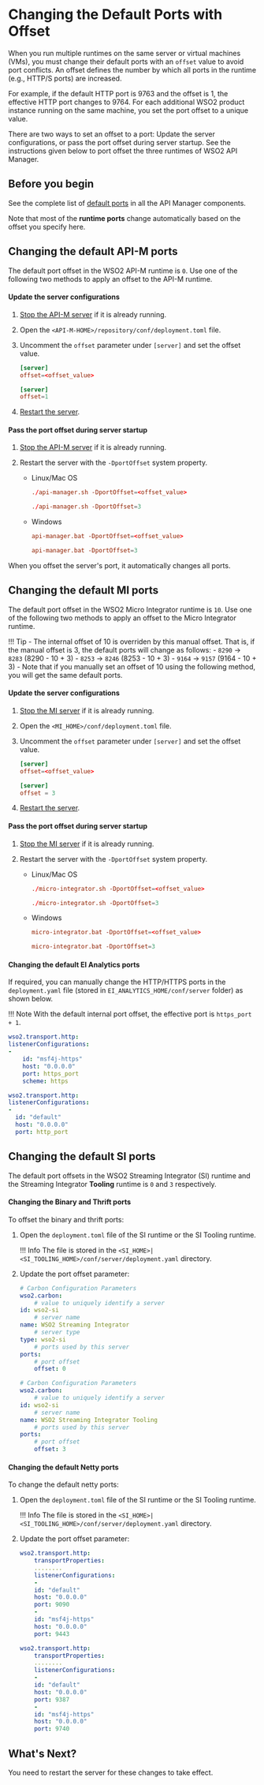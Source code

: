 # Changing the Default Ports with Offset

When you run multiple runtimes on the same server or virtual machines (VMs), you must change their default ports with an `offset` value to avoid port conflicts. An offset defines the number by which all ports in the runtime (e.g., HTTP/S ports) are increased. 

For example, if the default HTTP port is 9763 and the offset is 1, the effective HTTP port changes to 9764. For each additional WSO2 product instance running on the same machine, you set the port offset to a unique value.

There are two ways to set an offset to a port: Update the server configurations, or pass the port offset during server startup. See the instructions given below to port offset the three runtimes of WSO2 API Manager.

## Before you begin

See the complete list of [default ports]({{base_path}}/administer/product-configurations/default-product-ports/) in all the API Manager components.

Note that most of the **runtime ports** change automatically based on the offset you specify here.

## Changing the default API-M ports

The default port offset in the WSO2 API-M runtime is `0`. Use one of the following two methods to apply an offset to the API-M runtime.

#### Update the server configurations

1. [Stop the API-M server]({{base_path}}/install-and-setup/install/installing-the-product/running-the-api-m/#stopping-the-server) if it is already running.

2.  Open the `<API-M-HOME>/repository/conf/deployment.toml` file.

3.  Uncomment the `offset` parameter under `[server]` and set the offset value.


    ```toml tab="Format"
    [server]
    offset=<offset_value>
    ```

    ```toml tab="Example"
    [server]
    offset=1
    ```

4. [Restart the server]({{base_path}}/install-and-setup/install/installing-the-product/running-the-api-m/).

#### Pass the port offset during server startup

1.  [Stop the API-M server]({{base_path}}/install-and-setup/install/installing-the-product/running-the-api-m/#stopping-the-server) if it is already running.

2.  Restart the server with the `-DportOffset` system property.

    - Linux/Mac OS
    
        ```toml tab="Format"
        ./api-manager.sh -DportOffset=<offset_value>
        ```
        
        ```toml tab="Example"
        ./api-manager.sh -DportOffset=3
        ```
        
    - Windows
    
        ```toml tab="Format"
        api-manager.bat -DportOffset=<offset_value>
        ```
        
        ```toml tab="Example"
        api-manager.bat -DportOffset=3
        ```

When you offset the server's port, it automatically changes all ports. 

## Changing the default MI ports

The default port offset in the WSO2 Micro Integrator runtime is `10`. Use one of the following two methods to apply an offset to the Micro Integrator runtime.

!!! Tip
	-	The internal offset of 10 is overriden by this manual offset. That is, if the manual offset is 3, the default ports will change as follows:
		- `8290` -> `8283` (8290 - 10 + 3)
		- `8253` -> `8246` (8253 - 10 + 3)
		- `9164` -> `9157` (9164 - 10 + 3)
	-	Note that if you manually set an offset of 10 using the following method, you will get the same default ports.

#### Update the server configurations

1. [Stop the MI server]({{base_path}}/install-and-setup/install/installing-the-product/running-the-api-m/#stopping-the-server) if it is already running.

2.  Open the `<MI_HOME>/conf/deployment.toml` file.

3.  Uncomment the `offset` parameter under `[server]` and set the offset value.

    ```toml tab="Format"
    [server]
    offset=<offset_value>
    ```

    ```toml  tab="Example"
    [server]
    offset = 3
    ```

4. [Restart the server]({{base_path}}/install-and-setup/install/installing-the-product/running-the-api-m/).

#### Pass the port offset during server startup

1.  [Stop the MI server]({{base_path}}/install-and-setup/install/installing-the-product/running-the-api-m/#stopping-the-server) if it is already running.

2.  Restart the server with the `-DportOffset` system property.

    - Linux/Mac OS
    
        ```toml tab="Format"
        ./micro-integrator.sh -DportOffset=<offset_value>
        ```
        
        ```toml tab="Example"
        ./micro-integrator.sh -DportOffset=3
        ```
        
    - Windows
    
        ```toml tab="Format"
        micro-integrator.bat -DportOffset=<offset_value>
        ```
        
        ```toml tab="Example"
        micro-integrator.bat -DportOffset=3
        ```

#### Changing the default EI Analytics ports

If required, you can manually change the HTTP/HTTPS ports in the `deployment.yaml` file (stored in `EI_ANALYTICS_HOME/conf/server` folder) as shown below.

!!! Note
    With the default internal port offset, the effective port is <code>https_port + 1</code>.

```yaml tab='HTTPS Port'
wso2.transport.http:            
listenerConfigurations:
-
	id: "msf4j-https"
	host: "0.0.0.0"
	port: https_port
	scheme: https
```

```yaml tab='HTTP Port'
wso2.transport.http:
listenerConfigurations:
-
  id: "default"
  host: "0.0.0.0"
  port: http_port
```

## Changing the default SI ports

The default port offsets in the WSO2 Streaming Integrator (SI) runtime and the Streaming Integrator **Tooling** runtime is `0` and `3` respectively.

#### Changing the Binary and Thrift ports

To offset the binary and thrift ports:

1.  Open the `deployment.toml` file of the SI runtime or the SI Tooling runtime.
    
    !!! Info
        The file is stored in the `<SI_HOME>|<SI_TOOLING_HOME>/conf/server/deployment.yaml` directory. 

2.  Update the port offset parameter:

    ```yaml tab="SI Runtime Configuration"
    # Carbon Configuration Parameters
    wso2.carbon:
        # value to uniquely identify a server
    id: wso2-si
        # server name
    name: WSO2 Streaming Integrator
        # server type
    type: wso2-si
        # ports used by this server
    ports:
        # port offset
        offset: 0
    ```

    ```yaml tab="Tooling Runtime Configuration"
    # Carbon Configuration Parameters
    wso2.carbon:
        # value to uniquely identify a server
    id: wso2-si
        # server name
    name: WSO2 Streaming Integrator Tooling
        # ports used by this server
    ports:
        # port offset
        offset: 3
    ```

#### Changing the default Netty ports

To change the default netty ports: 

1.  Open the `deployment.toml` file of the SI runtime or the SI Tooling runtime.
    
    !!! Info
        The file is stored in the `<SI_HOME>|<SI_TOOLING_HOME>/conf/server/deployment.yaml` directory. 

2.  Update the port offset parameter:

    ```yaml tab="SI Runtime"
    wso2.transport.http:
        transportProperties:
        ........
        listenerConfigurations:
        -
        id: "default"
        host: "0.0.0.0"
        port: 9090
        -
        id: "msf4j-https"
        host: "0.0.0.0"
        port: 9443
    ```

    ```yaml tab="SI Tooling"
    wso2.transport.http:
        transportProperties:
        ........
        listenerConfigurations:
        -
        id: "default"
        host: "0.0.0.0"
        port: 9387
        -
        id: "msf4j-https"
        host: "0.0.0.0"
        port: 9740
    ```

## What's Next?

You need to restart the server for these changes to take effect.